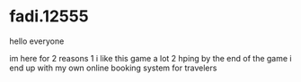 # fadi.12555

hello everyone

im here for 2 reasons
1 i like this game a lot
2 hping by the end of the game i end up with my own online booking system for travelers
